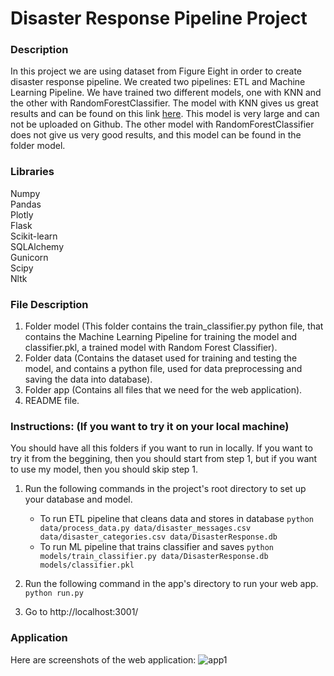 # Disaster Response Pipeline Project

### Description
In this project we are using dataset from Figure Eight in order to create disaster response pipeline. We created two pipelines: ETL and Machine Learning Pipeline. We have trained two different models, one with KNN and the other with RandomForestClassifier. The model with KNN gives us great results and can be found on this link [here](https://drive.google.com/drive/folders/16oSTqkjX1KL7I3SXTcGkfWRUWMY_mdlx?usp=sharing). This model is very large and can not be uploaded on Github. The other model with RandomForestClassifier does not give us very good results, and this model can be found in the folder model.<br/>

### Libraries
Numpy<br/>
Pandas<br/>
Plotly<br/>
Flask<br/>
Scikit-learn<br/>
SQLAlchemy<br/>
Gunicorn<br/>
Scipy<br>
Nltk<br/>

### File Description
1. Folder model (This folder contains the train_classifier.py python file, that contains the Machine Learning Pipeline for training the model and classifier.pkl, a trained model with Random Forest Classifier).<br/>
2. Folder data (Contains the dataset used for training and testing the model, and contains a python file, used for data preprocessing and saving the data into database).<br/>
3. Folder app (Contains all files that we need for the web application).<br/>
4. README file.<br/>

### Instructions: (If you want to try it on your local machine)
You should have all this folders if you want to run in locally. If you want to try it from the beggining, then you should start from step 1, but if you want to use my model, then you should skip step 1.<br/>

1. Run the following commands in the project's root directory to set up your database and model.

    - To run ETL pipeline that cleans data and stores in database
        `python data/process_data.py data/disaster_messages.csv data/disaster_categories.csv data/DisasterResponse.db`
    - To run ML pipeline that trains classifier and saves
        `python models/train_classifier.py data/DisasterResponse.db models/classifier.pkl`

2. Run the following command in the app's directory to run your web app.
    `python run.py`

3. Go to http://localhost:3001/

### Application
Here are screenshots of the web application:
![app1](https://user-images.githubusercontent.com/36305738/116004900-1c9c8880-a605-11eb-8980-ffeee403dbd6.png)


